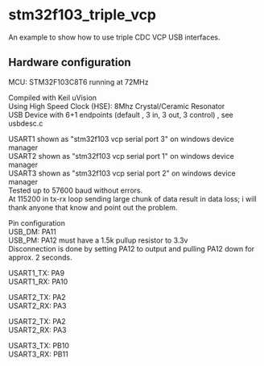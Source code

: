 # stm32f103_triple_vcp
An example to show how to use triple CDC VCP USB interfaces. 
## Hardware configuration
MCU: STM32F103C8T6 running at 72MHz

Compiled with Keil uVision  
Using High Speed Clock (HSE): 8Mhz Crystal/Ceramic Resonator  
USB Device with 6+1 endpoints (default , 3 in, 3 out, 3 control) , see usbdesc.c  

USART1 shown as "stm32f103 vcp serial port 3" on windows device manager  
USART2 shown as "stm32f103 vcp serial port 1" on windows device manager  
USART3 shown as "stm32f103 vcp serial port 2" on windows device manager  
Tested up to 57600 baud without errors.  
At 115200 in tx-rx loop sending large chunk of data result in data loss; i will thank anyone that know and point out the problem.  

Pin configuration  
USB_DM: PA11  
USB_PM: PA12 must have a 1.5k pullup resistor to 3.3v  
Disconnection is done by setting PA12 to output and pulling PA12 down for approx. 2 seconds.  

USART1_TX: PA9  
USART1_RX: PA10  

USART2_TX: PA2  
USART2_RX: PA3  

USART2_TX: PA2  
USART2_RX: PA3  

USART3_TX: PB10  
USART3_RX: PB11  
